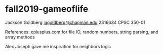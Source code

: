# fall2019-gameoflife
Jackson Goldberg
jagoldberg@chapman.edu
2316634
CPSC 350-01

References:
cplusplus.com for file IO, random numbers, string parsing, and array methods

Alex Joseph gave me inspiration for neighbors logic
